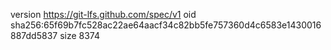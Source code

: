 version https://git-lfs.github.com/spec/v1
oid sha256:65f69b7fc528ac22ae64aacf34c82bb5fe757360d4c6583e1430016887dd5837
size 8374
